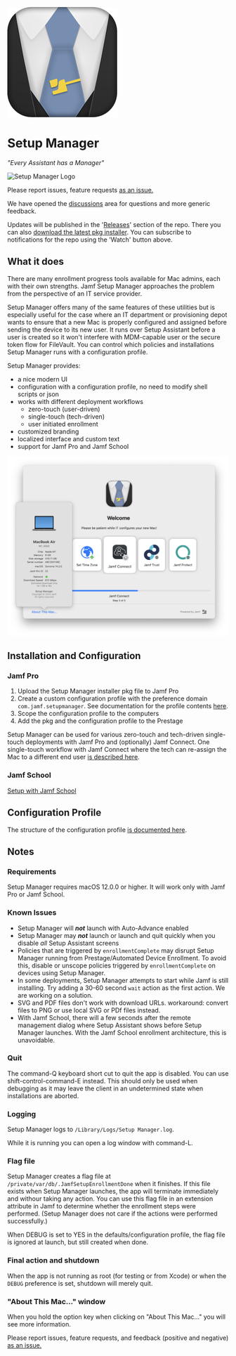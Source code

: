 ![Setup Manager Icon](Images/SetupManager250.png)

#  Setup Manager

_"Every Assistant has a Manager"_

![Setup Manager Logo](https://img.shields.io/badge/macOS-12%2B-success)

Please report issues, feature requests [as an issue.](https://github.com/jamf-concepts/setup-manager/issues)

We have opened the [discussions](https://github.com/jamf-concepts/setup-manager/discussions) area for questions and more generic feedback.

Updates will be published in the '[Releases](https://github.com/jamf-concepts/setup-manager/releases)' section of the repo. There you can also [download the latest pkg installer](https://github.com/jamf-concepts/setup-manager/releases/latest). You can subscribe to notifications for the repo using the 'Watch' button above. 

## What it does

There are many enrollment progress tools available for Mac admins, each with their own strengths. Jamf Setup Manager approaches the problem from the perspective of an IT service provider.

Setup Manager offers many of the same features of these utilities but is especially useful for the case where an IT department or provisioning depot wants to ensure that a new Mac is properly configured and assigned before sending the device to its new user. It runs over Setup Assistant before a user is created so it won't interfere with MDM-capable user or the secure token flow for FileVault. You can control which policies and installations Setup Manager runs with a configuration profile.

Setup Manager provides:
- a nice modern UI
- configuration with a configuration profile, no need to modify shell scripts or json
- works with different deployment workflows
  - zero-touch (user-driven)
  - single-touch (tech-driven)
  - user initiated enrollment
- customized branding
- localized interface and custom text
- support for Jamf Pro and Jamf School

![setup manager progress dialog](Images/setup-manager-progress-screenshot.png)

## Installation and Configuration

### Jamf Pro

1. Upload the Setup Manager installer pkg file to Jamf Pro
2. Create a custom configuration profile with the preference domain `com.jamf.setupmanager`. See documentation for the profile contents [here](ConfigurationProfile.md).
3. Scope the configuration profile to the computers
4. Add the pkg and the configuration profile to the Prestage

Setup Manager can be used for various zero-touch and tech-driven single-touch deployments with Jamf Pro and (optionally) Jamf Connect. One single-touch workflow with Jamf Connect where the tech can re-assign the Mac to a different end user [is described here](JamfProConnect-SingleTouch.md).

### Jamf School

[Setup with Jamf School](Setup-JamfSchool.md)

## Configuration Profile

The structure of the configuration profile [is documented here](ConfigurationProfile.md).

## Notes

### Requirements

Setup Manager requires macOS 12.0.0 or higher. It will work only with Jamf Pro or Jamf School.

### Known Issues

- Setup Manager will **_not_** launch with Auto-Advance enabled
- Setup Manager may **_not_** launch or launch and quit quickly when you disable _all_ Setup Assistant screens
- Policies that are triggered by `enrollmentComplete` may disrupt Setup Manager running from Prestage/Automated Device Enrollment. To avoid this, disable or unscope policies triggered by `enrollmentComplete` on devices using Setup Manager.
- In some deployments, Setup Manager attempts to start while Jamf is still installing. Try adding a 30-60 second `wait` action as the first action. We are working on a solution.
- SVG and PDF files don't work with download URLs. workaround: convert files to PNG or use local SVG or PDf files instead.
- With Jamf School, there will a few seconds after the remote management dialog where Setup Assistant shows before Setup Manager launches. With the Jamf School enrollment architecture, this is unavoidable.

### Quit

The command-Q keyboard short cut to quit the app is disabled. You can use shift-control-command-E instead. This should only be used when debugging as it may leave the client in an undetermined state when installations are aborted.

### Logging

Setup Manager logs to `/Library/Logs/Setup Manager.log`.

While it is running you can open a log window with command-L.

### Flag file

Setup Manager creates a flag file at `/private/var/db/.JamfSetupEnrollmentDone` when it finishes. If this file exists when Setup Manager launches, the app will terminate immediately and withour taking any action. You can use this flag file in an extension attribute in Jamf to determine whether the enrollment steps were performed. (Setup Manager does not care if the actions were performed successfully.)

When DEBUG is set to YES in the defaults/configuration profile, the flag file is ignored at launch, but still created when done.

### Final action and shutdown

When the app is not running as root (for testing or from Xcode) or when the `DEBUG` preference is set, shutdown will merely quit.

### "About This Mac…" window

When you hold the option key when clicking on "About This Mac…" you will see more information.



Please report issues, feature requests, and feedback (positive and negative) [as an issue.](https://github.com/setup-manager/setup-manager/issues)
